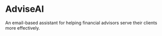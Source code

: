 # AdviseAI
An email-based assistant for helping financial advisors serve their clients more effectively.
